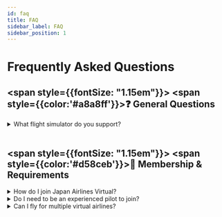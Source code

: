 ```yaml
---
id: faq
title: FAQ
sidebar_label: FAQ
sidebar_position: 1
---
```


# Frequently Asked Questions

## <span style={{fontSize: "1.15em"}}> <span style={{color:'#a8a8ff'}}>❓</span> General Questions</span>

<details>
  <summary>What flight simulator do you support?</summary>
  <div style={{marginTop: "0.8em"}}>
    We support Microsoft Flight Simulator, X-Plane, and Prepar3D for virtual airline operations.
  </div>
</details>

<br />

## <span style={{fontSize: "1.15em"}}> <span style={{color:'#d58ceb'}}>👥</span> Membership &amp; Requirements</span>

<details>
  <summary>How do I join Japan Airlines Virtual?</summary>
  <div style={{marginTop: "0.8em"}}>
    Simply visit our website, fill out the registration form, and follow the email instructions to complete your application.
  </div>
</details>

<details>
  <summary>Do I need to be an experienced pilot to join?</summary>
  <div style={{marginTop: "0.8em"}}>
    No prior experience is necessary! We welcome new and experienced pilots alike.
  </div>
</details>

<details>
  <summary>Can I fly for multiple virtual airlines?</summary>
  <div style={{marginTop: "0.8em"}}>
    Yes, you may fly for other VAs unless otherwise restricted by their rules.
  </div>
</details>
